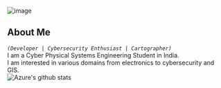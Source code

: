 ![image](https://github.com/user-attachments/assets/1bfa3e88-ddb3-454c-8a2e-1fd8697d4a55)  
## About Me
*`(Developer | Cybersecurity Enthusiast | Cartographer)`*  
I am a Cyber Physical Systems Engineering Student in India.  
I am interested in various domains from electronics to cybersecurity and GIS.  
![Azure's github stats](https://github-readme-stats.vercel.app/api?username=Azure9733&count_private=true&show_icons=true&theme=dracula&include_all_commits=true)

